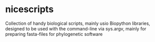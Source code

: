 # nicescripts
Collection of handy biological scripts, mainly usio Biopython libraries, designed to be used with the command-line via sys.argv, mainly for preparing fasta-files for phylogenetic software
